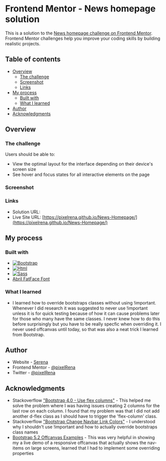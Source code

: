 # Frontend Mentor - News homepage solution

This is a solution to the [News homepage challenge on Frontend Mentor](https://www.frontendmentor.io/challenges/news-homepage-H6SWTa1MFl). Frontend Mentor challenges help you improve your coding skills by building realistic projects. 

## Table of contents

- [Overview](#overview)
  - [The challenge](#the-challenge)
  - [Screenshot](#screenshot)
  - [Links](#links)
- [My process](#my-process)
  - [Built with](#built-with)
  - [What I learned](#what-i-learned)
- [Author](#author)
- [Acknowledgments](#acknowledgments)

## Overview

### The challenge

Users should be able to:

- View the optimal layout for the interface depending on their device's screen size
- See hover and focus states for all interactive elements on the page

### Screenshot


### Links

- Solution URL: 
- Live Site URL: [https://pixelrena.github.io/News-Homepage/](https://pixelrena.github.io/News-Homepage/)

## My process

### Built with

- [![Bootstrap][Bootstrap]][Bootstrap-url]
- [![Html][Html]][Html-url]
- [![Sass][Sass]][Sass-url]
- [Abril FatFace Font](https://fonts.google.com/specimen/Abril+Fatface?preview.text=W.&preview.text_type=custom)

### What I learned
- I learned how to override bootstraps classes without using !important. Whenever I did research it was suggested to never use !important unless it is for quick testing because of how it can cause problems later for those who many have the same classes. I never knew how to do this before surprisingly but you have to be really specfic when overriding it. I never used offcanvas until today, so that was also a neat trick I learned from Bootstrap.

## Author

- Website - [Serena](https://devserena.herokuapp.com/)
- Frontend Mentor - [@pixelRena](https://www.frontendmentor.io/profile/yourusername)
- Twitter - [@pixelRena](https://twitter.com/pixelRena)

## Acknowledgments

- Stackoverflow ["Bootstrap 4.0 - Use flex columns"](https://stackoverflow.com/questions/46076910/bootstrap-4-0-use-flex-columns) - This helped me solve the problem where I was having issues creating 2 columns for the last row on each column. I found that my problem was that I did not add another d-flex class as I should have to trigger the 'flex-column' class.
- Stackoverflow ["Bootstrap Change Navbar Link Colors"](https://stackoverflow.com/questions/48735679/bootstrap-change-navbar-link-colors) - I understood why I shouldn't use !important and how to actually override bootstraps class names
- [Bootstrap 5.2 Offcanvas Examples](https://getbootstrap.com/docs/5.2/examples/navbars-offcanvas/) - This was very helpful in showing my a live demo of a responsive offcanvas that actually shows the nav-items on large screens, learned that I had to implement some overriding properties


[Bootstrap]: https://img.shields.io/badge/Bootstrap-563D7C?style=for-the-badge&logo=bootstrap&logoColor=white
[Bootstrap-url]: https://getbootstrap.com/docs/5.2/getting-started/introduction/
[Html]: https://img.shields.io/badge/HTML5-E34F26?style=for-the-badge&logo=html5&logoColor=white
[Html-url]: https://www.w3schools.com/html/
[Sass]: https://img.shields.io/badge/Sass-CC6699?style=for-the-badge&logo=sass&logoColor=white
[Sass-url]: https://sass-lang.com/
